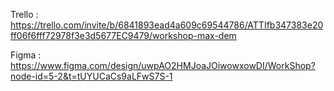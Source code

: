 Trello :
https://trello.com/invite/b/6841893ead4a609c69544786/ATTIfb347383e20ff06f6fff72978f3e3d5677EC9479/workshop-max-dem

Figma : 
https://www.figma.com/design/uwpAO2HMJoaJOiwowxowDI/WorkShop?node-id=5-2&t=tUYUCaCs9aLFwS7S-1
